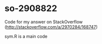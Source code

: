 # so-2908822
Code for my answer on StackOverflow (http://stackoverflow.com/a/2970284/168747)

sym.R is a main code
